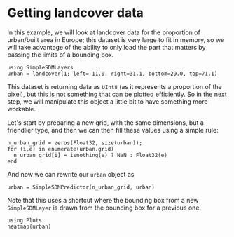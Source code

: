 # Getting landcover data

In this example, we will look at landcover data for the proportion of
urban/built area in Europe; this dataset is very large to fit in memory, so we
will take advantage of the ability to only load the part that matters by passing
the limits of a bounding box.

```@example urban
using SimpleSDMLayers
urban = landcover(1; left=-11.0, right=31.1, bottom=29.0, top=71.1)
```

This dataset is returning data as `UInt8` (as it represents a proportion of the
pixel), but this is not something that can be plotted efficiently. So in the
next step, we will manipulate this object a little bit to have something more
workable.

Let's start by preparing a new grid, with the same dimensions, but a friendlier
type, and then we can then fill these values using a simple rule:

```@example urban
n_urban_grid = zeros(Float32, size(urban));
for (i,e) in enumerate(urban.grid)
  n_urban_grid[i] = isnothing(e) ? NaN : Float32(e)
end
```

And now we can rewrite our `urban` object as

```@example urban
urban = SimpleSDMPredictor(n_urban_grid, urban)
```

Note that this uses a shortcut where the bounding box from a new
`SimpleSDMLayer` is drawn from the bounding box for a previous one.

```@example urban
using Plots
heatmap(urban)
```
